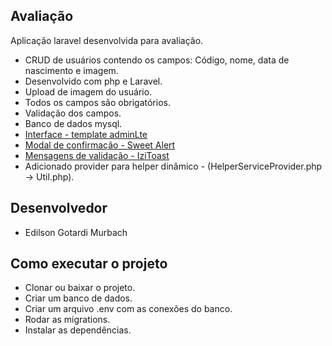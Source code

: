
## Avaliação

Aplicação laravel desenvolvida para avaliação.

- CRUD de usuários contendo os campos: Código, nome, data de nascimento e imagem.
- Desenvolvido com php e Laravel.
- Upload de imagem do usuário.
- Todos os campos são obrigatórios.
- Validação dos campos.
- Banco de dados mysql.
- [Interface - template adminLte](https://github.com/jeroennoten/Laravel-AdminLTE)
- [Modal de confirmação - Sweet Alert](https://sweetalert2.github.io/)
- [Mensagens de validação - IziToast](https://izitoast.marcelodolza.com/)
- Adicionado provider para helper dinâmico - (HelperServiceProvider.php → Util.php).

## Desenvolvedor
- Edilson Gotardi Murbach

## Como executar o projeto
- Clonar ou baixar o projeto.
- Criar um banco de dados.
- Criar um arquivo .env com as conexões do banco. 
- Rodar as migrations.
- Instalar as dependências.
